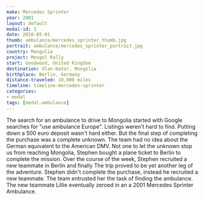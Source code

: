```yaml
---
make: Mercedes Sprinter
year: 2001
layout: default
modal-id: 1
date: 2010-05-01
thumb: ambulance/mercedes_sprinter_thumb.jpg
portrait: ambulance/mercedes_sprinter_portrait.jpg
country: Mongolia
project: Mongol Rally
start: Goodwood, United Kingdom
destination: Ulan-bator, Mongolia
birthplace: Berlin, Germany
distance-traveled: 10,000 miles
timeline: timeline-mercedes-sprinter
categories:
- modal
tags: [modal-ambulance]
---
```

The search for an ambulance to drive to Mongolia started with Google searches for "use ambulance Europe". Listings weren't hard to find. Putting down a 500 euro deposit wasn't hard either. But the final step of completing the purchase was a complete unknown. The team had no idea about the German equivalent to the American DMV. Not one to let the unknown  stop us from reaching Mongolia, Stephen bought a plane ticket to Berlin to complete the mission. Over the course of the week, Stephen recruited a new teammate in Berlin and finally The trip proved to be yet another leg of the adventure. Stephen didn't complete the purchase, instead he recruited a new teammate. The team entrusted her the task of finding the ambulance. The new teammate Lillie eventually zeroed in an a 2001 Mercedes Sprinter Ambulance. 
